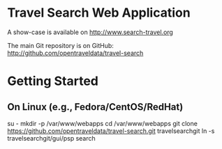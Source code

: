 
Travel Search Web Application
=============================
A show-case is available on http://www.search-travel.org

The main Git repository is on GitHub:
http://github.com/opentraveldata/travel-search


Getting Started
===============

On Linux (e.g., Fedora/CentOS/RedHat)
-------------------------------------
su -
mkdir -p /var/www/webapps
cd /var/www/webapps
git clone https://github.com/opentraveldata/travel-search.git travelsearchgit
ln -s travelsearchgit/gui/psp search


